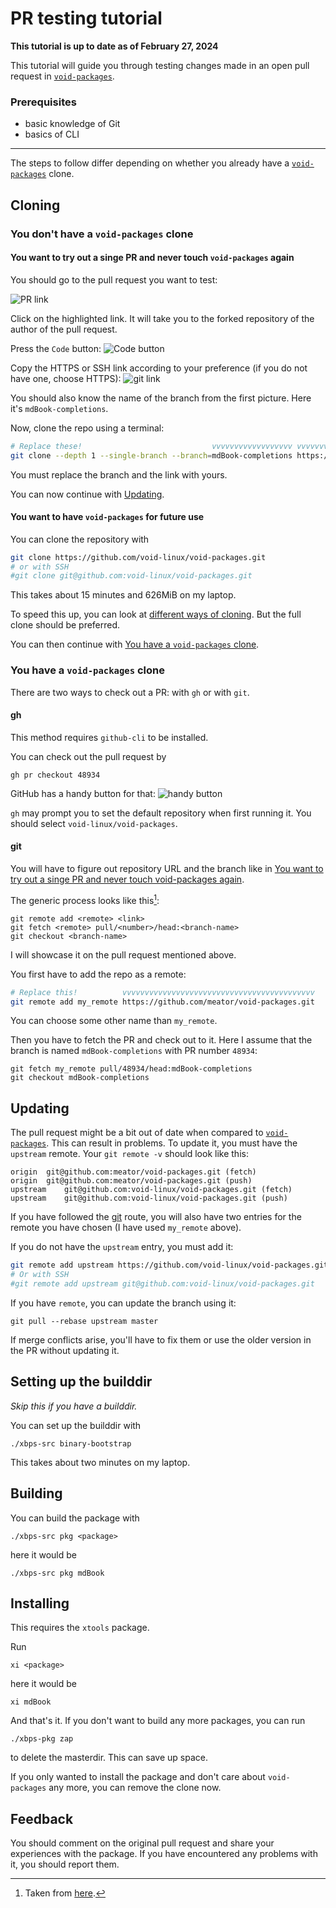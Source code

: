 # PR testing tutorial

**This tutorial is up to date as of February 27, 2024**

This tutorial will guide you through testing changes made in an open pull
request in [`void-packages`](https://github.com/void-linux/void-packages).

### Prerequisites
- basic knowledge of Git
- basics of CLI

---

<!-- toc -->

The steps to follow differ depending on whether you already have a
[`void-packages`](https://github.com/void-linux/void-packages) clone.

## Cloning
### You don't have a `void-packages` clone
#### You want to try out a singe PR and never touch `void-packages` again
You should go to the pull request you want to test:

![PR link](images/pr_testing/pr_link.png)

Click on the highlighted link. It will take you to the forked repository of the
author of the pull request.

Press the `Code` button:
![Code button](images/pr_testing/code_button.png)

Copy the HTTPS or SSH link according to your preference (if you do not have one,
choose HTTPS):
![git link](images/pr_testing/git_link.png)

You should also know the name of the branch from the first picture. Here it's
`mdBook-completions`.

Now, clone the repo using a terminal:
```sh
# Replace these!                             vvvvvvvvvvvvvvvvvv vvvvvvvvvvvvvvvvvvvvvvvvvvvvvvvvvvvvvvvvvvv
git clone --depth 1 --single-branch --branch=mdBook-completions https://github.com/meator/void-packages.git
```

You must replace the branch and the link with yours.

You can now continue with [Updating](#updating).

#### You want to have `void-packages` for future use
You can clone the repository with
```sh
git clone https://github.com/void-linux/void-packages.git
# or with SSH
#git clone git@github.com:void-linux/void-packages.git
```
This takes about 15 minutes and 626MiB on my laptop.

To speed this up, you can look at [different ways of
cloning](tips_and_tricks.md#different-ways-of-cloning). But the full clone
should be preferred.

You can then continue with [You have a `void-packages`
clone](#you-have-a-void-packages-clone).

### You have a `void-packages` clone
There are two ways to check out a PR: with `gh` or with `git`.

#### gh
This method requires `github-cli` to be installed.

You can check out the pull request by
```
gh pr checkout 48934
```

GitHub has a handy button for that:
![handy button](images/pr_testing/handy_button.png)

`gh` may prompt you to set the default repository when first running it. You
should select `void-linux/void-packages`.

#### git
You will have to figure out repository URL and the branch like in [You want to
try out a singe PR and never touch void-packages
again](#you-want-to-try-out-a-singe-pr-and-never-touch-void-packages-again).

The generic process looks like this[^1]:
```
git remote add <remote> <link>
git fetch <remote> pull/<number>/head:<branch-name>
git checkout <branch-name>
```

I will showcase it on the pull request mentioned above.

You first have to add the repo as a remote:
```sh
# Replace this!          vvvvvvvvvvvvvvvvvvvvvvvvvvvvvvvvvvvvvvvvvvv
git remote add my_remote https://github.com/meator/void-packages.git
```

You can choose some other name than `my_remote`.

Then you have to fetch the PR and check out to it. Here I assume that the branch
is named `mdBook-completions` with PR number `48934`:

```
git fetch my_remote pull/48934/head:mdBook-completions
git checkout mdBook-completions
```

## Updating
The pull request might be a bit out of date when compared to
[`void-packages`](https://github.com/void-linux/void-packages). This can result
in problems. To update it, you must have the `upstream` remote. Your `git remote
-v` should look like this:

```
origin	git@github.com:meator/void-packages.git (fetch)
origin	git@github.com:meator/void-packages.git (push)
upstream	git@github.com:void-linux/void-packages.git (fetch)
upstream	git@github.com:void-linux/void-packages.git (push)
```

If you have followed the [git](#git) route, you will also have two entries for
the remote you have chosen (I have used `my_remote` above).

If you do not have the `upstream` entry, you must add it:
```sh
git remote add upstream https://github.com/void-linux/void-packages.git
# Or with SSH
#git remote add upstream git@github.com:void-linux/void-packages.git
```

If you have `remote`, you can update the branch using it:
```
git pull --rebase upstream master
```

If merge conflicts arise, you'll have to fix them or use the older version in
the PR without updating it.

## Setting up the builddir
_Skip this if you have a builddir._

You can set up the builddir with
```
./xbps-src binary-bootstrap
```

This takes about two minutes on my laptop.

## Building
You can build the package with
```
./xbps-src pkg <package>
```

here it would be
```
./xbps-src pkg mdBook
```

## Installing
This requires the `xtools` package.

Run
```
xi <package>
```

here it would be
```
xi mdBook
```

And that's it. If you don't want to build any more packages, you can run
```
./xbps-pkg zap
```
to delete the masterdir. This can save up space.

If you only wanted to install the package and don't care about `void-packages`
any more, you can remove the clone now.

## Feedback
You should comment on the original pull request and share your experiences with
the package. If you have encountered any problems with it, you should report
them.

[^1]: Taken from [here](https://github.com/void-linux/void-packages/blob/master/CONTRIBUTING.md#testing-pull-requests).
